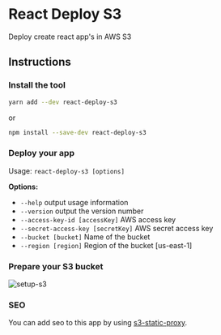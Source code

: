 # React Deploy S3

Deploy create react app's in AWS S3

## Instructions

### Install the tool

```sh
yarn add --dev react-deploy-s3
```

or

```sh
npm install --save-dev react-deploy-s3
```


### Deploy your app

Usage: ```react-deploy-s3 [options]```

**Options:**

- ```--help``` output usage information
- ```--version``` output the version number
- ```--access-key-id [accessKey]``` AWS access key
- ```--secret-access-key [secretKey]``` AWS secret access key
- ```--bucket [bucket]``` Name of the bucket
- ```--region [region]``` Region of the bucket [us-east-1]

### Prepare your S3 bucket

![setup-s3](http://i.imgur.com/0PSxUvs.png)

### SEO

You can add seo to this app by using [s3-static-proxy](https://github.com/nicolaslopezj/s3-static-proxy).
